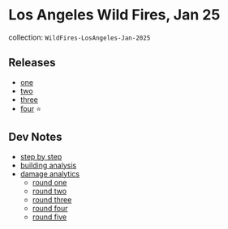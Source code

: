 #  Los Angeles Wild Fires, Jan 25

collection: `WildFires-LosAngeles-Jan-2025`

## Releases

- [one](release-one.md)
- [two](release-two.md)
- [three](release-three.md)
- [four](release-four.md) ⭐️

## Dev Notes

- [step by step](step-by-step.md)
- [building analysis](building-analysis.md)
- [damage analytics](damage-analytics.md)
    - [round one](damage-analytics-round-one.md)
    - [round two](damage-analytics-round-two.md)
    - [round three](damage-analytics-round-three.md)
    - [round four](damage-analytics-round-four.md)
    - [round five](damage-analytics-round-five.md)

